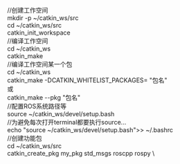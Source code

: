 //创建工作空间 \
mkdir -p ~/catkin_ws/src \
cd ~/catkin_ws/src \
catkin_init_workspace \
//编译工作空间 \
cd ~/catkin_ws \
catkin_make \
//编译工作空间某一个包 \
cd ~/catkin_ws \
catkin_make  -DCATKIN_WHITELIST_PACKAGES= "包名" \
或 \
catkin_make --pkg "包名" \
//配置ROS系统路径等 \
source ~/catkin_ws/devel/setup.bash \
//为避免每次打开terminal都要执行source... \
echo "source ~/catkin_ws/devel/setup.bash">> ~/.bashrc \
//创建功能包 \
cd ~/catkin_ws/src \
catkin_create_pkg my_pkg std_msgs roscpp rospy \



